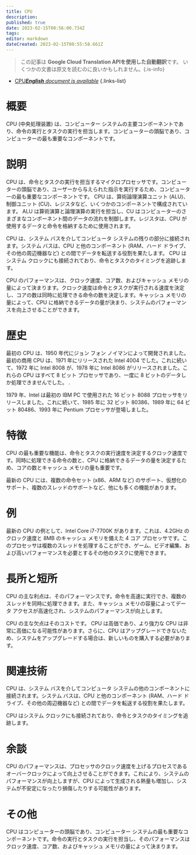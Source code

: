 ```yaml
---
title: CPU
description: 
published: true
date: 2023-02-15T00:56:00.734Z
tags: 
editor: markdown
dateCreated: 2023-02-15T00:55:58.661Z
---
```


> この記事は **Google Cloud Translation APIを使用した自動翻訳**です。
いくつかの文書は原文を読むのに良いかもしれません。{.is-info}



- [CPU***English** document is available*](/en/Knowledge-base/Dictionary/cpu)
{.links-list}


# 概要
CPU (中央処理装置) は、コンピューター システムの主要コンポーネントであり、命令の実行とタスクの実行を担当します。コンピューターの頭脳であり、コンピューターの最も重要なコンポーネントです。

# 説明
CPU は、命令とタスクの実行を担当するマイクロプロセッサです。コンピューターの頭脳であり、ユーザーから与えられた指示を実行するため、コンピューターの最も重要なコンポーネントです。 CPU は、算術論理演算ユニット (ALU)、制御ユニット (CU)、レジスタなど、いくつかのコンポーネントで構成されています。 ALU は算術演算と論理演算の実行を担当し、CU はコンピューターのさまざまなコンポーネント間のデータの流れを制御します。レジスタは、CPU が使用するデータと命令を格納するために使用されます。

CPU は、システム バスを介してコンピュータ システムの残りの部分に接続されます。システム バスは、CPU と他のコンポーネント (RAM、ハード ドライブ、その他の周辺機器など) との間でデータを転送する役割を果たします。 CPU はシステム クロックにも接続されており、命令とタスクのタイミングを追跡します。

CPU のパフォーマンスは、クロック速度、コア数、およびキャッシュ メモリの量によって決まります。クロック速度は命令とタスクが実行される速度を決定し、コアの数は同時に処理できる命令の数を決定します。キャッシュ メモリの量によって、CPU に格納できるデータの量が決まり、システムのパフォーマンスを向上させることができます。

# 歴史
最初の CPU は、1950 年代にジョン フォン ノイマンによって開発されました。最初の商用 CPU は、1971 年にリリースされた Intel 4004 でした。これに続いて、1972 年に Intel 8008 が、1978 年に Intel 8086 がリリースされました。これらの CPU はすべて 8 ビット プロセッサであり、一度に 8 ビットのデータしか処理できませんでした。 .

1979 年、Intel は最初の IBM PC で使用された 16 ビット 8088 プロセッサをリリースしました。これに続いて、1985 年に 32 ビット 80386、1989 年に 64 ビット 80486、1993 年に Pentium プロセッサが登場しました。

# 特徴
CPU の最も重要な機能は、命令とタスクの実行速度を決定するクロック速度です。同時に処理できる命令の数と、CPU に格納できるデータの量を決定するため、コアの数とキャッシュ メモリの量も重要です。

最新の CPU には、複数の命令セット (x86、ARM など) のサポート、仮想化のサポート、複数のスレッドのサポートなど、他にも多くの機能があります。

# 例
最新の CPU の例として、Intel Core i7-7700K があります。これは、4.2GHz のクロック速度と 8MB のキャッシュ メモリを備えた 4 コア プロセッサです。このプロセッサは複数のスレッドを処理することができ、ゲーム、ビデオ編集、および高いパフォーマンスを必要とするその他のタスクに使用できます。

# 長所と短所
CPU の主な利点は、そのパフォーマンスです。命令を高速に実行でき、複数のスレッドを同時に処理できます。また、キャッシュ メモリの容量によってデータ アクセスが高速化され、システムのパフォーマンスが向上します。

CPU の主な欠点はそのコストです。 CPU は高価であり、より強力な CPU は非常に高価になる可能性があります。さらに、CPU はアップグレードできないため、システムをアップグレードする場合は、新しいものを購入する必要があります。

# 関連技術
CPU は、システム バスを介してコンピュータ システムの他のコンポーネントに接続されます。システム バスは、CPU と他のコンポーネント (RAM、ハード ドライブ、その他の周辺機器など) との間でデータを転送する役割を果たします。

CPU はシステム クロックにも接続されており、命令とタスクのタイミングを追跡します。

# 余談
CPU のパフォーマンスは、プロセッサのクロック速度を上げるプロセスであるオーバークロックによって向上させることができます。これにより、システムのパフォーマンスが向上しますが、CPU によって生成される熱量も増加し、システムが不安定になったり損傷したりする可能性があります。

# その他
CPU はコンピューターの頭脳であり、コンピューター システムの最も重要なコンポーネントです。命令の実行とタスクの実行を担当し、そのパフォーマンスはクロック速度、コア数、およびキャッシュ メモリの量によって決まります。